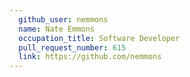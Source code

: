 ```yaml
---
  github_user: nemmons
  name: Nate Emmons
  occupation_title: Software Developer
  pull_request_number: 615
  link: https://github.com/nemmons
---
```

